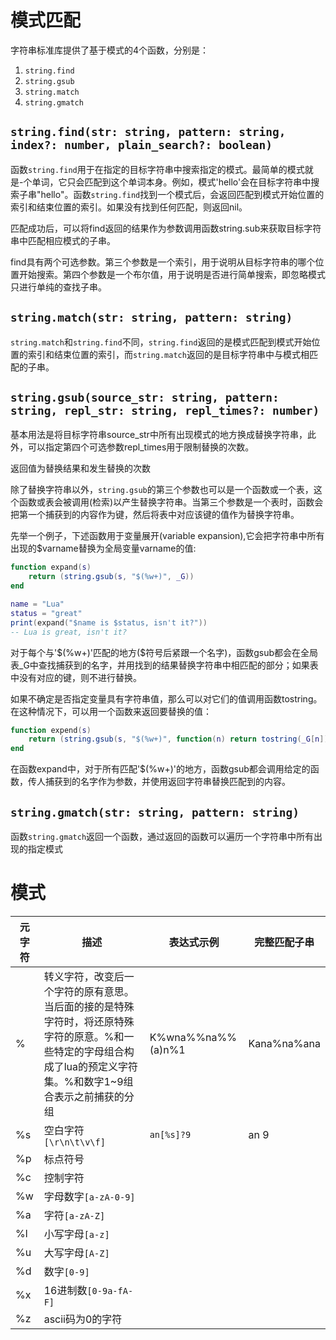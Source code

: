 # 模式匹配
字符串标准库提供了基于模式的4个函数，分别是：
1. `string.find`
2. `string.gsub`
3. `string.match`
4. `string.gmatch`

## `string.find(str: string, pattern: string, index?: number, plain_search?: boolean)`
函数`string.find`用于在指定的目标字符串中搜索指定的模式。最简单的模式就是-个单词，它只会匹配到这个单词本身。例如，模式'hello'会在目标字符串中搜索子串"hello"。函数`string.find`找到一个模式后，会返回匹配到模式开始位置的索引和结束位置的索引。如果没有找到任何匹配，则返回nil。

匹配成功后，可以将find返回的结果作为参数调用函数string.sub来获取目标字符串中匹配相应模式的子串。

find具有两个可选参数。第三个参数是一个索引，用于说明从目标字符串的哪个位置开始搜索。第四个参数是一个布尔值，用于说明是否进行简单搜索，即忽略模式只进行单纯的查找子串。

## `string.match(str: string, pattern: string)`
`string.match`和`string.find`不同，`string.find`返回的是模式匹配到模式开始位置的索引和结束位置的索引，而`string.match`返回的是目标字符串中与模式相匹配的子串。

## `string.gsub(source_str: string, pattern: string, repl_str: string, repl_times?: number)`
基本用法是将目标字符串source_str中所有出现模式的地方换成替换字符串，此外，可以指定第四个可选参数repl_times用于限制替换的次数。

返回值为替换结果和发生替换的次数

除了替换字符串以外，`string.gsub`的第三个参数也可以是一个函数或一个表，这个函数或表会被调用(检索)以产生替换字符串。当第三个参数是一个表时，函数会把第一个捕获到的内容作为键，然后将表中对应该键的值作为替换字符串。

先举一个例子，下述函数用于变量展开(variable expansion),它会把字符串中所有出现的$varname替换为全局变量varname的值: 
```lua
function expand(s)
    return (string.gsub(s, "$(%w+)", _G))
end

name = "Lua"
status = "great"
print(expand("$name is $status, isn't it?"))
-- Lua is great, isn't it?
```

对于每个与'\$(%w+)'匹配的地方($符号后紧跟一个名字)，函数gsub都会在全局表_G中查找捕获到的名字，并用找到的结果替换字符串中相匹配的部分；如果表中没有对应的键，则不进行替换。

如果不确定是否指定变量具有字符串值，那么可以对它们的值调用函数tostring。在这种情况下，可以用一个函数来返回要替换的值：
```lua
function expend(s)
    return (string.gsub(s, "$(%w+)", function(n) return tostring(_G[n]) end))
end
```
在函数expand中，对于所有匹配'$(%w+)'的地方，函数gsub都会调用给定的函数，传人捕获到的名字作为参数，并使用返回字符串替换匹配到的内容。

## `string.gmatch(str: string, pattern: string)`
函数`string.gmatch`返回一个函数，通过返回的函数可以遍历一个字符串中所有出现的指定模式

# 模式
元字符|描述|表达式示例|完整匹配子串
-|------|-|-
%|转义字符，改变后一个字符的原有意思。当后面的接的是特殊字符时，将还原特殊字符的原意。%和一些特定的字母组合构成了lua的预定义字符集。%和数字1~9组合表示之前捕获的分组|K%wna%%na%%(a)n%1|Kana%na%ana
%s|空白字符`[\r\n\t\v\f]`|`an[%s]?9`|an 9
%p|标点符号||
%c|控制字符||
%w|字母数字`[a-zA-0-9]`||
%a|字符`[a-zA-Z]`||
%l|小写字母`[a-z]`||
%u|大写字母`[A-Z]`||
%d|数字`[0-9]`||
%x|16进制数`[0-9a-fA-F]`||
%z|ascii码为0的字符||
